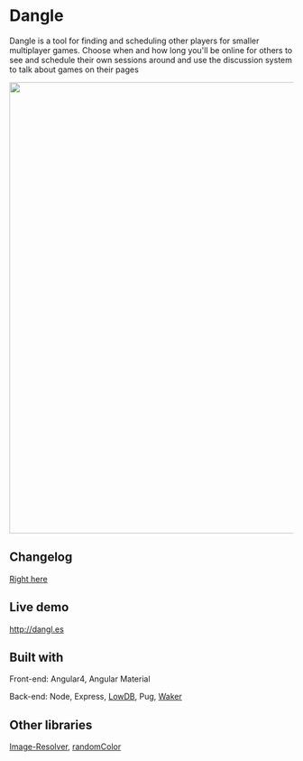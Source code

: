# Dangle

Dangle is a tool for finding and scheduling other players for smaller multiplayer games. Choose when and how long you'll be online for others to see and schedule their own sessions around and use the discussion system to talk about games on their pages

<img src="https://i.imgur.com/W7GImSZ.jpg" width="800">

## Changelog
[Right here](/CHANGELOG.md)

## Live demo

http://dangl.es

## Built with

Front-end: Angular4, Angular Material

Back-end: Node, Express, [LowDB](https://github.com/typicode/lowdb), Pug, [Waker](https://github.com/sekaru/Waker)

## Other libraries
[Image-Resolver](https://www.npmjs.com/package/image-resolver), [randomColor](https://www.npmjs.com/package/randomcolor)



